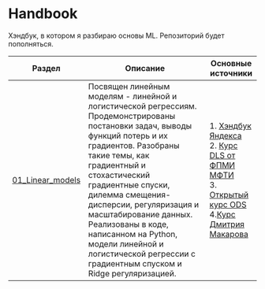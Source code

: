 # Handbook

Хэндбук, в котором я разбираю основы ML. Репозиторий будет пополняться.

| Раздел| Описание | Основные источники |
| ----- | -------- | ------------------ |
| [01_Linear_models](https://github.com/pzae/Handbook/blob/main/01_Linear_models/01_Linear_models.ipynb) | Посвящен линейным моделям - линейной и логистической регрессиям. Продемонстрированы постановки задач, выводы функций потерь и их градиентов. Разобраны такие темы, как градиентный и стохастический градиентные спуски, дилемма смещения-дисперсии, регуляризация и масштабирование данных. Реализованы в коде, написанном на Python, модели линейной и логистической регрессии с градиентным спуском и Ridge регуляризацией. | 1. [Хэндбук Яндекса](https://education.yandex.ru/handbook/ml/article/linear-models)<br>2. [Курс DLS от ФПМИ МФТИ](https://dls.samcs.ru/)<br>3. [Открытый курс ODS](https://habr.com/ru/companies/ods/articles/323890/)<br>4.[Курс Дмитрия Макарова](https://www.dmitrymakarov.ru/opt/) |

